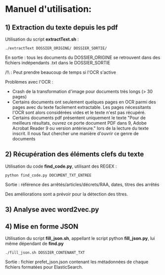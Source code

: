 # Manuel d'utilisation:

## 1) Extraction du texte depuis les pdf
Utilisation du script **extractText.sh** : 
```
./extractText DOSSIER_ORIGINE/ DOSSIER_SORTIE/
```
En sortie : tous les documents du DOSSIER_ORIGINE se retrouvent dans des fichiers indépendants .txt dans le DOSSIER_SORTIE

/!\ : Peut prendre beaucoup de temps si l'OCR s'active

Problèmes avec l'OCR : 
- Crash de la transformation d'image pour documents très longs (> 30 pages)
- Certains documents ont seulement quelques pages en OCR parmi des pages avec du texte facilement extractable. Les pages nécessitants l'OCR sont alors considérées vides et le texte n'est pas récupéré.
- Certains documents pdf présentent uniquement le texte "Pour de meilleurs résultats, ouvrez ce porte document PDF dans 9, Adobe Acrobat Reader 9 ou version antérieure." lors de la lecture du texte inscrit. Il nous faut chercher une manière d'ouvrir ce genre de documents

## 2) Récupération des éléments clefs du texte 
Utilisation du code  **find_code.py**, utilisant des REGEX : 
```
python find_code.py DOCUMENT_TXT_ENTREE
```
Sortie : référence des arrêtés/articles/décrets/RAA, dates, titres des arrêtés

Des améliorations sont a prévoir pour la détection des titres.


## 3) Analyse avec word2vec.py


## 4) Mise en forme JSON
Utilisation du script **fill_json.sh**, appellant le script python **fill_json.py**, lui même dépendant de **find.py**
```
./fill_json.sh DOSSIER_CONTENANT_TXT
```
Sortie : fichier prefet_json.json contenant les métadonnées de chaque fichiers formatées pour ElasticSearch.

